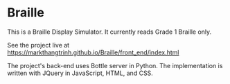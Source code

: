 # Braille
This is a Braille Display Simulator.  It currently reads Grade 1 Braille only.

See the project live at https://markthangtrinh.github.io/Braille/front_end/index.html

The project's back-end uses Bottle server in Python.  The implementation is written with JQuery in JavaScript, HTML, and CSS.
